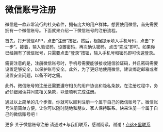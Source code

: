 # 微信账号注册

微信是一款非常流行的社交软件，拥有庞大的用户群体。想要使用微信，首先需要拥有一个微信账号。下面就来介绍一下微信账号的注册流程。

首先，打开微信APP，点击“注册”按钮。然后，根据提示填入手机号码，点击“下一步”。接着，输入验证码，设置密码，再次确认密码，点击“完成”即可。如果你已经拥有了微信账号，只需要点击“登录”按钮，输入手机号和密码即可快速登录。

需要注意的是，注册微信账号时，手机号需要能够接收短信验证码，并且密码需要设置足够安全，以保护账号安全。此外，为了更好地使用微信，建议绑定邮箱或者设置安全问题，以备不时之需。

此外，微信账号的注册还需要遵守相关的用户协议和隐私条款。在注册过程中，务必仔细阅读并同意相关条款，以便顺利完成注册。

通过以上简单的几个步骤，你就可以顺利注册一个属于自己的微信账号了。微信账号注册简单方便，让你可以随时随地和朋友、家人保持联系。快来注册一个属于自己的微信账号吧！

更多 关于微信账号注册 请通过✈与我们联系，感谢阅读，谢谢！[点这✈里联系](https://add.k02.cc)